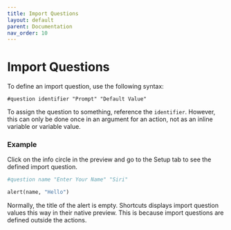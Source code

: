 ```yaml
---
title: Import Questions
layout: default
parent: Documentation
nav_order: 10
---
```


# Import Questions

To define an import question, use the following syntax:

```
#question identifier "Prompt" "Default Value"
```

To assign the question to something, reference the `identifier`. However, this can only be done once in an argument for an action, not as an inline variable or variable value.

### Example

Click on the info circle in the preview and go to the Setup tab to see the defined import question.

```ruby
#question name "Enter Your Name" "Siri"

alert(name, "Hello")
```

Normally, the title of the alert is empty. Shortcuts displays import question values this way in their native preview. This is because import questions are defined outside the actions.
